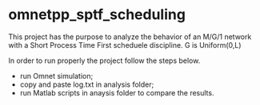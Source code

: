 # omnetpp_sptf_scheduling

This project has the purpose to analyze the behavior of an M/G/1 network with a Short Process Time First scheduele discipline. 
G is Uniform(0,L)

In order to run properly the project follow the steps below.
- run Omnet simulation;
- copy and paste log.txt in analysis folder;
- run Matlab scripts in anaysis folder to compare the results.
